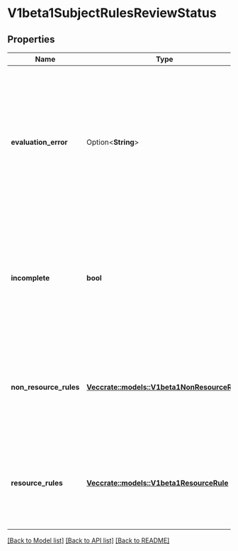 # V1beta1SubjectRulesReviewStatus

## Properties

Name | Type | Description | Notes
------------ | ------------- | ------------- | -------------
**evaluation_error** | Option<**String**> | EvaluationError can appear in combination with Rules. It indicates an error occurred during rule evaluation, such as an authorizer that doesn't support rule evaluation, and that ResourceRules and/or NonResourceRules may be incomplete. | [optional]
**incomplete** | **bool** | Incomplete is true when the rules returned by this call are incomplete. This is most commonly encountered when an authorizer, such as an external authorizer, doesn't support rules evaluation. | 
**non_resource_rules** | [**Vec<crate::models::V1beta1NonResourceRule>**](v1beta1.NonResourceRule.md) | NonResourceRules is the list of actions the subject is allowed to perform on non-resources. The list ordering isn't significant, may contain duplicates, and possibly be incomplete. | 
**resource_rules** | [**Vec<crate::models::V1beta1ResourceRule>**](v1beta1.ResourceRule.md) | ResourceRules is the list of actions the subject is allowed to perform on resources. The list ordering isn't significant, may contain duplicates, and possibly be incomplete. | 

[[Back to Model list]](../README.md#documentation-for-models) [[Back to API list]](../README.md#documentation-for-api-endpoints) [[Back to README]](../README.md)


